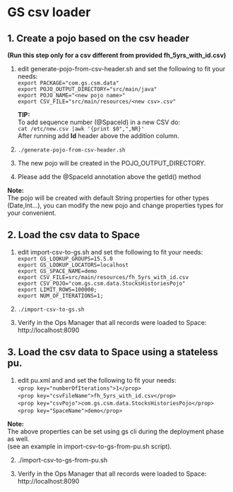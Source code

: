 # GS csv loader

## 1. Create a pojo based on the csv header
 **(Run this step only for a csv different from provided fh_5yrs_with_id.csv)**

1. edit generate-pojo-from-csv-header.sh and set the following to fit your needs:<br>
   `export PACKAGE="com.gs.csm.data"`<br>
   `export POJO_OUTPUT_DIRECTORY="src/main/java"`<br>
   `export POJO_NAME="<new pojo name>"`<br>
   `export CSV_FILE="src/main/resources/<new csv>.csv"`<br>
   
   **TIP:**<br>
   To add sequence number (@SpaceId) in a new CSV do:<br>
   `cat /etc/new.csv |awk '{print $0",",NR}'`<br>
   After running add **Id** header above the addition column.
   
2. `./generate-pojo-from-csv-header.sh`

3. The new pojo will be created in the POJO_OUTPUT_DIRECTORY.

4. Please add the @SpaceId annotation above the getId() method

**Note:**<br>
The pojo will be created with default String properties for other types (Date,Int...), you can modify the new pojo and change properties types for your convenient. 

## 2. Load the csv data to Space

1. edit import-csv-to-gs.sh and set the following to fit your needs:<br>
   `export GS_LOOKUP_GROUPS=15.5.0`<br>
   `export GS_LOOKUP_LOCATORS=localhost`<br>
   `export GS_SPACE_NAME=demo`<br>
   `export CSV_FILE=src/main/resources/fh_5yrs_with_id.csv`<br>
   `export CSV_POJO="com.gs.csm.data.StocksHistoriesPojo"`<br>
   `export LIMIT_ROWS=100000;`<br>
   `export NUM_OF_ITERATIONS=1;`<br>
    
2. `./import-csv-to-gs.sh`

3. Verify in the Ops Manager that all records were loaded to Space:<br>
   http://localhost:8090
   
## 3. Load the csv data to Space using a stateless pu.

1. edit pu.xml and and set the following to fit your needs:<br>
   `<prop key="numberOfIterations">1</prop>`<br>
   `<prop key="csvFileName">fh_5yrs_with_id.csv</prop>`<br>
   `<prop key="csvPojo">com.gs.csm.data.StocksHistoriesPojo</prop>`<br>
   `<prop key="SpaceName">demo</prop>`<br>
   
**Note:**<br>
The above properties can be set using gs cli during the deployment phase as well.<br>
(see an example in import-csv-to-gs-from-pu.sh script).<br>
      
2. ./import-csv-to-gs-from-pu.sh

3. Verify in the Ops Manager that all records were loaded to Space:<br>
   http://localhost:8090

